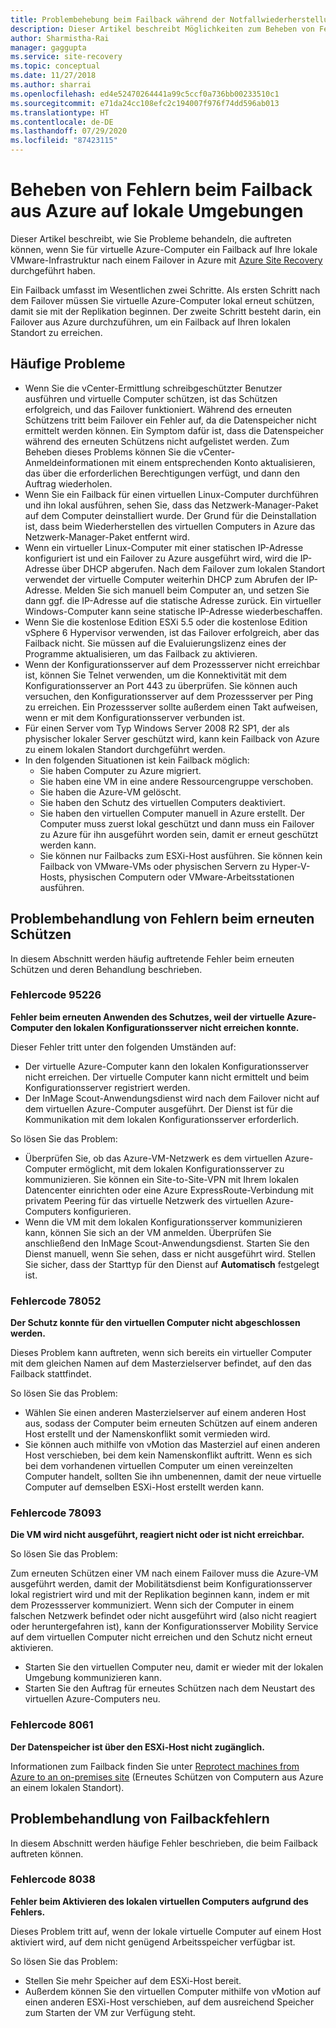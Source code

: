 ```yaml
---
title: Problembehebung beim Failback während der Notfallwiederherstellung virtueller VMware-Computer mit Azure Site Recovery
description: Dieser Artikel beschreibt Möglichkeiten zum Beheben von Fehlern beim Failback und erneuten Schützen während der Notfallwiederherstellung von VMware-VMs in Azure mit Azure Site Recovery.
author: Sharmistha-Rai
manager: gaggupta
ms.service: site-recovery
ms.topic: conceptual
ms.date: 11/27/2018
ms.author: sharrai
ms.openlocfilehash: ed4e52470264441a99c5ccf0a736bb00233510c1
ms.sourcegitcommit: e71da24cc108efc2c194007f976f74dd596ab013
ms.translationtype: HT
ms.contentlocale: de-DE
ms.lasthandoff: 07/29/2020
ms.locfileid: "87423115"
---
```

# <a name="troubleshoot-failback-to-on-premises-from-azure"></a>Beheben von Fehlern beim Failback aus Azure auf lokale Umgebungen

Dieser Artikel beschreibt, wie Sie Probleme behandeln, die auftreten können, wenn Sie für virtuelle Azure-Computer ein Failback auf Ihre lokale VMware-Infrastruktur nach einem Failover in Azure mit [Azure Site Recovery](site-recovery-overview.md) durchgeführt haben.

Ein Failback umfasst im Wesentlichen zwei Schritte. Als ersten Schritt nach dem Failover müssen Sie virtuelle Azure-Computer lokal erneut schützen, damit sie mit der Replikation beginnen. Der zweite Schritt besteht darin, ein Failover aus Azure durchzuführen, um ein Failback auf Ihren lokalen Standort zu erreichen.

## <a name="common-issues"></a>Häufige Probleme

- Wenn Sie die vCenter-Ermittlung schreibgeschützter Benutzer ausführen und virtuelle Computer schützen, ist das Schützen erfolgreich, und das Failover funktioniert. Während des erneuten Schützens tritt beim Failover ein Fehler auf, da die Datenspeicher nicht ermittelt werden können. Ein Symptom dafür ist, dass die Datenspeicher während des erneuten Schützens nicht aufgelistet werden. Zum Beheben dieses Problems können Sie die vCenter-Anmeldeinformationen mit einem entsprechenden Konto aktualisieren, das über die erforderlichen Berechtigungen verfügt, und dann den Auftrag wiederholen.
- Wenn Sie ein Failback für einen virtuellen Linux-Computer durchführen und ihn lokal ausführen, sehen Sie, dass das Netzwerk-Manager-Paket auf dem Computer deinstalliert wurde. Der Grund für die Deinstallation ist, dass beim Wiederherstellen des virtuellen Computers in Azure das Netzwerk-Manager-Paket entfernt wird.
- Wenn ein virtueller Linux-Computer mit einer statischen IP-Adresse konfiguriert ist und ein Failover zu Azure ausgeführt wird, wird die IP-Adresse über DHCP abgerufen. Nach dem Failover zum lokalen Standort verwendet der virtuelle Computer weiterhin DHCP zum Abrufen der IP-Adresse. Melden Sie sich manuell beim Computer an, und setzen Sie dann ggf. die IP-Adresse auf die statische Adresse zurück. Ein virtueller Windows-Computer kann seine statische IP-Adresse wiederbeschaffen.
- Wenn Sie die kostenlose Edition ESXi 5.5 oder die kostenlose Edition vSphere 6 Hypervisor verwenden, ist das Failover erfolgreich, aber das Failback nicht. Sie müssen auf die Evaluierungslizenz eines der Programme aktualisieren, um das Failback zu aktivieren.
- Wenn der Konfigurationsserver auf dem Prozessserver nicht erreichbar ist, können Sie Telnet verwenden, um die Konnektivität mit dem Konfigurationsserver an Port 443 zu überprüfen. Sie können auch versuchen, den Konfigurationsserver auf dem Prozessserver per Ping zu erreichen. Ein Prozessserver sollte außerdem einen Takt aufweisen, wenn er mit dem Konfigurationsserver verbunden ist.
- Für einen Server vom Typ Windows Server 2008 R2 SP1, der als physischer lokaler Server geschützt wird, kann kein Failback von Azure zu einem lokalen Standort durchgeführt werden.
- In den folgenden Situationen ist kein Failback möglich:
    - Sie haben Computer zu Azure migriert. 
    - Sie haben eine VM in eine andere Ressourcengruppe verschoben.
    - Sie haben die Azure-VM gelöscht.
    - Sie haben den Schutz des virtuellen Computers deaktiviert.
    - Sie haben den virtuellen Computer manuell in Azure erstellt. Der Computer muss zuerst lokal geschützt und dann muss ein Failover zu Azure für ihn ausgeführt worden sein, damit er erneut geschützt werden kann.
    - Sie können nur Failbacks zum ESXi-Host ausführen. Sie können kein Failback von VMware-VMs oder physischen Servern zu Hyper-V-Hosts, physischen Computern oder VMware-Arbeitsstationen ausführen.


## <a name="troubleshoot-reprotection-errors"></a>Problembehandlung von Fehlern beim erneuten Schützen

In diesem Abschnitt werden häufig auftretende Fehler beim erneuten Schützen und deren Behandlung beschrieben.

### <a name="error-code-95226"></a>Fehlercode 95226

**Fehler beim erneuten Anwenden des Schutzes, weil der virtuelle Azure-Computer den lokalen Konfigurationsserver nicht erreichen konnte.**

Dieser Fehler tritt unter den folgenden Umständen auf:

* Der virtuelle Azure-Computer kann den lokalen Konfigurationsserver nicht erreichen. Der virtuelle Computer kann nicht ermittelt und beim Konfigurationsserver registriert werden.
* Der InMage Scout-Anwendungsdienst wird nach dem Failover nicht auf dem virtuellen Azure-Computer ausgeführt. Der Dienst ist für die Kommunikation mit dem lokalen Konfigurationsserver erforderlich.

So lösen Sie das Problem:

* Überprüfen Sie, ob das Azure-VM-Netzwerk es dem virtuellen Azure-Computer ermöglicht, mit dem lokalen Konfigurationsserver zu kommunizieren. Sie können ein Site-to-Site-VPN mit Ihrem lokalen Datencenter einrichten oder eine Azure ExpressRoute-Verbindung mit privatem Peering für das virtuelle Netzwerk des virtuellen Azure-Computers konfigurieren.
* Wenn die VM mit dem lokalen Konfigurationsserver kommunizieren kann, können Sie sich an der VM anmelden. Überprüfen Sie anschließend den InMage Scout-Anwendungsdienst. Starten Sie den Dienst manuell, wenn Sie sehen, dass er nicht ausgeführt wird. Stellen Sie sicher, dass der Starttyp für den Dienst auf **Automatisch** festgelegt ist.

### <a name="error-code-78052"></a>Fehlercode 78052

**Der Schutz konnte für den virtuellen Computer nicht abgeschlossen werden.**

Dieses Problem kann auftreten, wenn sich bereits ein virtueller Computer mit dem gleichen Namen auf dem Masterzielserver befindet, auf den das Failback stattfindet.

So lösen Sie das Problem:

* Wählen Sie einen anderen Masterzielserver auf einem anderen Host aus, sodass der Computer beim erneuten Schützen auf einem anderen Host erstellt und der Namenskonflikt somit vermieden wird.
* Sie können auch mithilfe von vMotion das Masterziel auf einen anderen Host verschieben, bei dem kein Namenskonflikt auftritt. Wenn es sich bei dem vorhandenen virtuellen Computer um einen vereinzelten Computer handelt, sollten Sie ihn umbenennen, damit der neue virtuelle Computer auf demselben ESXi-Host erstellt werden kann.


### <a name="error-code-78093"></a>Fehlercode 78093

**Die VM wird nicht ausgeführt, reagiert nicht oder ist nicht erreichbar.**

So lösen Sie das Problem:

Zum erneuten Schützen einer VM nach einem Failover muss die Azure-VM ausgeführt werden, damit der Mobilitätsdienst beim Konfigurationsserver lokal registriert wird und mit der Replikation beginnen kann, indem er mit dem Prozessserver kommuniziert. Wenn sich der Computer in einem falschen Netzwerk befindet oder nicht ausgeführt wird (also nicht reagiert oder heruntergefahren ist), kann der Konfigurationsserver Mobility Service auf dem virtuellen Computer nicht erreichen und den Schutz nicht erneut aktivieren.

* Starten Sie den virtuellen Computer neu, damit er wieder mit der lokalen Umgebung kommunizieren kann.
* Starten Sie den Auftrag für erneutes Schützen nach dem Neustart des virtuellen Azure-Computers neu.

### <a name="error-code-8061"></a>Fehlercode 8061

**Der Datenspeicher ist über den ESXi-Host nicht zugänglich.**

Informationen zum Failback finden Sie unter [Reprotect machines from Azure to an on-premises site](vmware-azure-prepare-failback.md#deploy-a-separate-master-target-server) (Erneutes Schützen von Computern aus Azure an einem lokalen Standort).


## <a name="troubleshoot-failback-errors"></a>Problembehandlung von Failbackfehlern

In diesem Abschnitt werden häufige Fehler beschrieben, die beim Failback auftreten können.

### <a name="error-code-8038"></a>Fehlercode 8038

**Fehler beim Aktivieren des lokalen virtuellen Computers aufgrund des Fehlers.**

Dieses Problem tritt auf, wenn der lokale virtuelle Computer auf einem Host aktiviert wird, auf dem nicht genügend Arbeitsspeicher verfügbar ist. 

So lösen Sie das Problem:

* Stellen Sie mehr Speicher auf dem ESXi-Host bereit.
* Außerdem können Sie den virtuellen Computer mithilfe von vMotion auf einen anderen ESXi-Host verschieben, auf dem ausreichend Speicher zum Starten der VM zur Verfügung steht.
